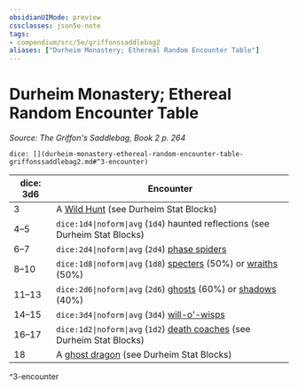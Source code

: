 ```yaml
---
obsidianUIMode: preview
cssclasses: json5e-note
tags:
- compendium/src/5e/griffonssaddlebag2
aliases: ["Durheim Monastery; Ethereal Random Encounter Table"]
---
```

# Durheim Monastery; Ethereal Random Encounter Table
*Source: The Griffon's Saddlebag, Book 2 p. 264* 

`dice: [](durheim-monastery-ethereal-random-encounter-table-griffonssaddlebag2.md#^3-encounter)`

| dice: 3d6 | Encounter |
|-----------|-----------|
| 3 | A [Wild Hunt](compendium/bestiary/npc/the-wild-hunt-griffonssaddlebag2.md) (see Durheim Stat Blocks) |
| 4–5 | `dice:1d4\|noform\|avg` (`1d4`) haunted reflections (see Durheim Stat Blocks) |
| 6–7 | `dice:2d4\|noform\|avg` (`2d4`) [phase spiders](compendium/bestiary/monstrosity/phase-spider.md) |
| 8–10 | `dice:1d8\|noform\|avg` (`1d8`) [specters](compendium/bestiary/undead/specter.md) (50%) or [wraiths](compendium/bestiary/undead/wraith.md) (50%) |
| 11–13 | `dice:2d6\|noform\|avg` (`2d6`) [ghosts](compendium/bestiary/undead/ghost.md) (60%) or [shadows](compendium/bestiary/undead/shadow.md) (40%) |
| 14–15 | `dice:3d4\|noform\|avg` (`3d4`) [will-o'-wisps](compendium/bestiary/undead/will-o-wisp.md) |
| 16–17 | `dice:1d2\|noform\|avg` (`1d2`) [death coaches](compendium/bestiary/undead/death-coach-griffonssaddlebag2.md) (see Durheim Stat Blocks) |
| 18 | A [ghost dragon](compendium/bestiary/undead/ghost-dragon-griffonssaddlebag2.md) (see Durheim Stat Blocks) |
^3-encounter